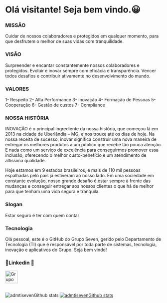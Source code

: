# Olá visitante! Seja bem vindo.😀 


### MISSÃO
Cuidar de nossos colaboradores e protegidos em qualquer momento, para que desfrutem o melhor de suas vidas com tranquilidade.

### VISÃO
Surpreender e encantar constantemente nossos colaboradores e protegidos.
Evoluir e inovar sempre com eficácia e transparência.
Vencer todos desafios e contribuir ativamente no desenvolvimento do mundo.

### VALORES
1- Respeito
2- Alta Performance
3- Inovação
4- Formação de Pessoas
5- Cooperação
6- Gestão de custos
7- Compliance


### NOSSA HISTÓRIA
INOVAÇÃO é o principal ingrediente da nossa história, que começou lá em 2013 na cidade de Uberlândia – MG, e nos trouxe até os dias de hoje. Na nossa receita de sucesso, inovar significa construir uma nova maneira de entregar os melhores produtos a um público que recebe tão pouca atenção. E nada como um serviço de excelência para conseguirmos promover essa inclusão, oferecendo o melhor custo-benefício e um atendimento de altíssima qualidade.

Hoje estamos em 9 estados brasileiros, e mais de 110 mil pessoas espalhadas pelo país já estiveram ao nosso lado. Em uma sociedade em constante evolução, nosso grande desafio é estar sempre à frente das mudanças e conseguir entregar aos nossos clientes o que há de melhor para que tenham uma vida segura e tranquila.

### Slogan
Estar seguro é ter com quem contar

### Tecnologia

Olá pessoal, este é o GitHub do Grupo Seven, gerido pelo Departamento de Tecnologia (TI) que é responsável por toda parte de sistemas, tecnologia, inovação e aplicativos do Grupo. Seja bem vindo!
 
### 🎉Linkedin 🎉
<p align="left">
  <a href="https://www.linkedin.com/company/gruposeven.app/mycompany/" target="blank"><img align="center" src="https://cdn.jsdelivr.net/npm/simple-icons@3.0.1/icons/linkedin.svg" alt="Grupo Seven" height="40" width="40" /></a> &nbsp;&nbsp;
</p>

##

![admtisevenGithub stats](https://github-readme-stats.vercel.app/api?username=admtiseven&show_icons=true&theme=dracula)     [![admtisevenGithub stats](https://github-readme-stats.vercel.app/api/top-langs/?username=admtiseven&layout=compact)](https://github.com/admtiseven/github-readme-stats)
